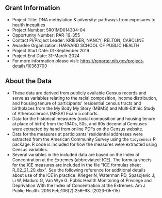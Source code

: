 ## Grant Information
- Project Title: DNA methylation & adversity: pathways from exposures to health inequities
- Project Number: 5R01MD014304-04
- Opportunity Number: PAR-16-355
- Contact PI/Project Leader: KRIEGER, NANCY; RELTON, CAROLINE
- Awardee Organization: HARVARD SCHOOL OF PUBLIC HEALTH
- Project Start Date: 01-September 2019
- Project End Date: 31-March-2024
- For more information please visit: https://reporter.nih.gov/project-details/10363700

## About the Data
- These data are derived from publicly available Census records and serve as variables relating to the racial composition, income distribution, and housing tenure of participants' residential census tracts and birthplaces from the My Body My Story (MBMS) and Multi-Ethnic Study of Atherosclerosis (MESA) Exam 5 cohorts.
- Data for the historical measures (racial composition and housing tenure at place of birth) from the 1940s, 50s, and 60s decennial Censuses were extracted by hand from online PDFs on the Census website.
- Data for the measures at participants' residential addresses were extracted from the American Community Survey using the `tidycensus` R package. R code is included for how the measures were extracted using Census variables.
- Several variables in the included data are based on the Index of Concentration at the Extremes (abbreviated: ICE). The formula sheets for the ICE measures are included in the file "ICE formulas sheet R_02_21_20.xlsx". See the following reference for additional details about use of the ICE in practice: Krieger N, Waterman PD, Spasojevic J, Li W, Maduro G, Van Wye G. Public Health Monitoring of Privilege and Deprivation With the Index of Concentration at the Extremes. Am J Public Health. 2016 Feb;106(2):256–63. (2023-05-05) 
